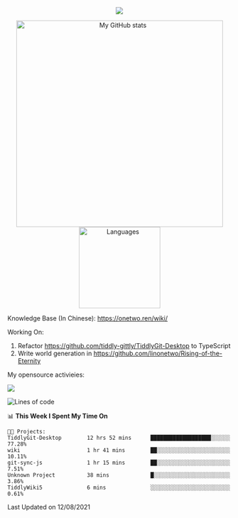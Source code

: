 <a href="https://github.com/linonetwo">
    <p align="center">
        <img src="https://github-profile-trophy.vercel.app/?username=linonetwo&column=7&theme=onedark"/>
    </p>
</a>
<a align="center" href="https://github.com/linonetwo">
  <p align="center">
    <img src="https://github-readme-stats.vercel.app/api?username=linonetwo&show_icons=true&count_private=true" alt="My GitHub stats" width="465"/>
    <img src="https://github-readme-stats.vercel.app/api/top-langs/?username=linonetwo&layout=compact&langs_count=10" alt="Languages" height="183">
  </p>
</a>

Knowledge Base (In Chinese): https://onetwo.ren/wiki/

Working On: 

1. Refactor https://github.com/tiddly-gittly/TiddlyGit-Desktop to TypeScript
1. Write world generation in https://github.com/linonetwo/Rising-of-the-Eternity

My opensource activieies:

![](https://visitor-badge.glitch.me/badge?page_id=linonetwo.linonetwo)

<!--START_SECTION:waka-->
![Lines of code](https://img.shields.io/badge/From%20Hello%20World%20I%27ve%20Written-2.5%20million%20lines%20of%20code-blue)

📊 **This Week I Spent My Time On** 

```text
🐱‍💻 Projects: 
TiddlyGit-Desktop        12 hrs 52 mins      ███████████████████░░░░░░   77.28% 
wiki                     1 hr 41 mins        ██░░░░░░░░░░░░░░░░░░░░░░░   10.11% 
git-sync-js              1 hr 15 mins        ██░░░░░░░░░░░░░░░░░░░░░░░   7.51% 
Unknown Project          38 mins             █░░░░░░░░░░░░░░░░░░░░░░░░   3.86% 
TiddlyWiki5              6 mins              ░░░░░░░░░░░░░░░░░░░░░░░░░   0.61%

```


 Last Updated on 12/08/2021
<!--END_SECTION:waka-->

